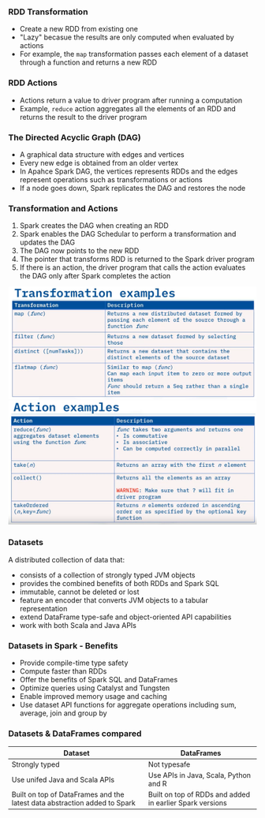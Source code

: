### RDD Transformation
* Create a new RDD from existing one
* "Lazy" becasue the results are only computed when evaluated by actions
* For example, the `map` transformation passes each element of a dataset through a function and returns a new RDD

### RDD Actions
* Actions return a value to driver program after running a computation
* Example, `reduce` action aggregates all the elements of an RDD and returns the result to the driver program

### The Directed Acyclic Graph (DAG)
* A graphical data structure with edges and vertices
* Every new edge is obtained from an older vertex
* In Apahce Spark DAG, the vertices represents RDDs and the edges represent operations such as transformations or actions
* If a node goes down, Spark replicates the DAG and restores the node

### Transformation and Actions
1. Spark creates the DAG when creating an RDD
2. Spark enables the DAG Schedular to perform a transformation and updates the DAG
3. The DAG now points to the new RDD
4. The pointer that transforms RDD is returned to the Spark driver program
5. If there is an action, the driver program that calls the action evaluates the DAG only after Spark completes the action

![](Transformation.PNG?raw=true)
![](Action.PNG?raw=true)

### Datasets
A distributed collection of data that:
* consists of a collection of strongly typed JVM objects
* provides the combined benefits of both RDDs and Spark SQL
* immutable, cannot be deleted or lost
* feature an encoder that converts JVM objects to a tabular representation
* extend DataFrame type-safe and object-oriented API capabilities
* work with both Scala and Java APIs

### Datasets in Spark - Benefits
* Provide compile-time type safety
* Compute faster than RDDs
* Offer the benefits of Spark SQL and DataFrames
* Optimize queries using Catalyst and Tungsten
* Enable improved memory usage and caching
* Use dataset API functions for aggregate operations including sum, average, join and group by

### Datasets & DataFrames compared
|Dataset|DataFrames|
|----------------|---------------|
|Strongly typed|Not typesafe|
|Use unifed Java and Scala APIs|Use APIs in Java, Scala, Python and R|
|Built on top of DataFrames and the latest data abstraction added to Spark|Built on top of RDDs and added in earlier Spark versions|


